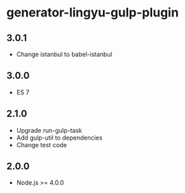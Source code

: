 # generator-lingyu-gulp-plugin

## 3.0.1

* Change istanbul to babel-istanbul

## 3.0.0

* ES 7

## 2.1.0

* Upgrade run-gulp-task
* Add gulp-util to dependencies
* Change test code

## 2.0.0

* Node.js >= 4.0.0
